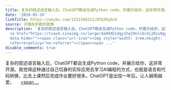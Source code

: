 ```yaml
---
title: 复杂的叙述语言输入后，ChatGPT都会生成Python code，并展示给你，这非常开源。我觉得这种通过自己切身的实际应用去学习AI编程的方式，也就是语言和代码转换，比...
date: '2024-05-24'
linkTitle: https://weibo.com/1251560221/OfQJKyEnd
source: 子陵在听歌的微博
description: '复杂的叙述语言输入后，ChatGPT都会生成Python code，并展示给你，这非常开源。我觉得这种通过自己切身的实际应用去学习AI编程的方式，也就是语言和代码转换，比去上课然后完成作业要好很多。ChatGPT是出现一年后，让人越用越爱。
  <a href="https://tvax4.sinaimg.cn/large/4a994b1dgy1hq19nlcbc4j20zu0go75s.jpg" data-rsshub-image="href"
  data-hide=""><span class="url-icon"><img style="width: 1rem;height: 1rem" src="https://h5.sinaimg.cn/upload/2015/01/21/20/timeline_card_small_photo_default.png"
  referrerpolicy="no-referrer"></span><span ...'
disable_comments: true
---
```

复杂的叙述语言输入后，ChatGPT都会生成Python code，并展示给你，这非常开源。我觉得这种通过自己切身的实际应用去学习AI编程的方式，也就是语言和代码转换，比去上课然后完成作业要好很多。ChatGPT是出现一年后，让人越用越爱。 <a href="https://tvax4.sinaimg.cn/large/4a994b1dgy1hq19nlcbc4j20zu0go75s.jpg" data-rsshub-image="href" data-hide=""><span class="url-icon"><img style="width: 1rem;height: 1rem" src="https://h5.sinaimg.cn/upload/2015/01/21/20/timeline_card_small_photo_default.png" referrerpolicy="no-referrer"></span><span ...